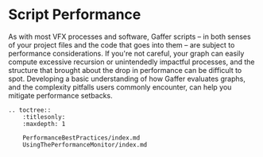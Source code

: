 # Script Performance #

As with most VFX processes and software, Gaffer scripts – in both senses of your project files and the code that goes into them – are subject to performance considerations. If you're not careful, your graph can easily compute excessive recursion or unintendedly impactful processes, and the structure that brought about the drop in performance can be difficult to spot. Developing a basic understanding of how Gaffer evaluates graphs, and the complexity pitfalls users commonly encounter, can help you mitigate performance setbacks.

<!-- TOC 
    TODO: Multithreading/index.md
    TODO: DeferredExecution/index.md
-->

```eval_rst
.. toctree::
    :titlesonly:
    :maxdepth: 1

    PerformanceBestPractices/index.md
    UsingThePerformanceMonitor/index.md
```